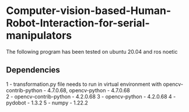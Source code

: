# Computer-vision-based-Human-Robot-Interaction-for-serial-manipulators
The following program has been tested on ubuntu 20.04 and ros noetic

## Dependencies
1 - transformation.py file needs to run in virtual environment with opencv-contrib-python - 4.7.0.68, opencv-python - 4.7.0.68  
2 - opencv-contrib-python - 4.2.0.68
3 - opencv-python - 4.2.0.68
4 - pydobot - 1.3.2
5 - numpy - 1.22.2
